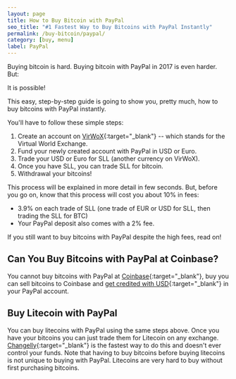 ```yaml
---
layout: page
title: How to Buy Bitcoin with PayPal
seo_title: "#1 Fastest Way to Buy Bitcoins with PayPal Instantly"
permalink: /buy-bitcoin/paypal/
category: [buy, menu]
label: PayPal
---
```

Buying bitcoin is hard. Buying bitcoin with PayPal in 2017 is even harder. But: 

It is possible! 

This easy, step-by-step guide is going to show you, pretty much, how to buy bitcoins with PayPal instantly. 

You'll have to follow these simple steps: 

1. Create an account on [VirWoX](https://www.virwox.com?r=22aa25){:target="_blank"} -- which stands for the Virtual World Exchange. 
2. Fund your newly created account with PayPal in USD or Euro. 
3. Trade your USD or Euro for SLL (another currency on VirWoX).
4. Once you have  SLL, you can trade SLL for bitcoin. 
5. Withdrawal your bitcoins! 

This process will be explained in more detail in few seconds. But, before you go on, know that this process will cost you about 10% in fees: 

* 3.9% on each trade of SLL (one trade of EUR or USD for SLL, then trading the SLL for BTC)
* Your PayPal deposit also comes with a 2% fee. 

If you still want to buy bitcoins with PayPal despite the high fees, read on! 

## Can You Buy Bitcoins with PayPal at Coinbase? 

You cannot buy bitcoins with PayPal at [Coinbase](https://www.coinbase.com/join/53bc38a3b11f6623df000004){:target="_blank"}, buy you can sell bitcoins to Coinbase and [get credited with USD](https://blog.coinbase.com/2016/06/22/coinbase-adds-support-for-paypal-and-credit-cards/){:target="_blank"} in your PayPal account. 

## Buy Litecoin with PayPal 

You can buy litecoins with PayPal using the same steps above. Once you have  your bitcoins you can just trade them for Litecoin on any exchange. [Changelly](https://changelly.com/?ref_id=4af50f9c87f2){:target="_blank"} is the fastest way to do this and doesn't ever control your funds. Note that having to buy bitcoins before buying litecoins is not unique to buying with PayPal. Litecoins are very hard to buy without first purchasing bitcoins. 